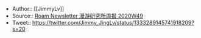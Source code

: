 - Author:: [[JimmyLv]]
- Source:: [Roam Newsletter 漫游研究所周报 2020W49](https://mp.weixin.qq.com/s/ASjVc3rPC0aWKNPmjPandw)
- Tweet:: https://twitter.com/Jimmy_JingLv/status/1333289145741918209?s=20

